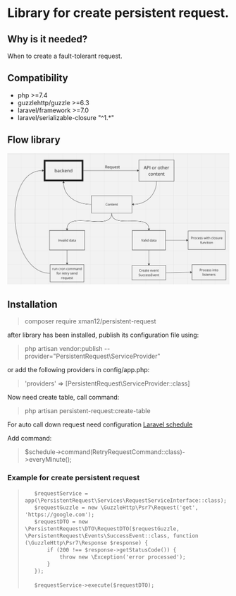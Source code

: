 # Library for create persistent request.
## Why is it needed?
When to create a fault-tolerant request. 


## Compatibility
- php >=7.4
- guzzlehttp/guzzle >=6.3
- laravel/framework >=7.0
- laravel/serializable-closure "^1.*"

## Flow library
![flow](flow.png)

## Installation

> composer require xman12/persistent-request

after library has been installed, publish its configuration file using:

> php artisan vendor:publish --provider="PersistentRequest\ServiceProvider"

or add the following providers in config/app.php:
>'providers' => [PersistentRequest\ServiceProvider::class]

Now need create table, call command:
> php artisan persistent-request:create-table

For auto call down request need configuration [Laravel schedule](https://laravel.com/docs/10.x/scheduling)

Add command:
> $schedule->command(RetryRequestCommand::class)->everyMinute();

### Example for create persistent request
>        $requestService = app(\PersistentRequest\Services\RequestServiceInterface::class);
>        $requestGuzzle = new \GuzzleHttp\Psr7\Request('get', 'https://google.com');
>        $requestDTO = new \PersistentRequest\DTO\RequestDTO($requestGuzzle, \PersistentRequest\Events\SuccessEvent::class, function (\GuzzleHttp\Psr7\Response $response) {
>            if (200 !== $response->getStatusCode()) {
>                throw new \Exception('error processed');
>            }
>        });
>
>        $requestService->execute($requestDTO); 

